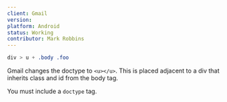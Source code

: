 ```yaml
---
client: Gmail
version:
platform: Android
status: Working
contributor: Mark Robbins
---
```


```css
div > u + .body .foo
```

Gmail changes the doctype to `<u></u>`. This is placed adjacent to a div that inherits class and id from the body tag.

You must include a `doctype` tag.
